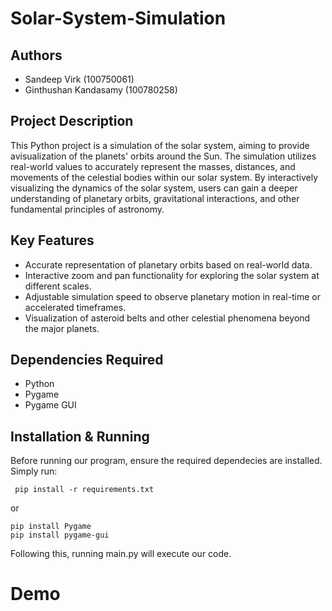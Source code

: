 # Solar-System-Simulation

## Authors
- Sandeep Virk (100750061)
- Ginthushan Kandasamy (100780258)

## Project Description
This Python project is a simulation of the solar system, aiming to provide avisualization of the planets' orbits around the Sun. The simulation utilizes real-world values to accurately represent the masses, distances, and movements of the celestial bodies within our solar system. By interactively visualizing the dynamics of the solar system, users can gain a deeper understanding of planetary orbits, gravitational interactions, and other fundamental principles of astronomy.

## Key Features
- Accurate representation of planetary orbits based on real-world data.
- Interactive zoom and pan functionality for exploring the solar system at different scales.
- Adjustable simulation speed to observe planetary motion in real-time or accelerated timeframes.
- Visualization of asteroid belts and other celestial phenomena beyond the major planets.

## Dependencies Required
- Python
- Pygame
- Pygame GUI

## Installation & Running
Before running our program, ensure the required dependecies are installed. Simply run:
```
 pip install -r requirements.txt
 ```
 or
 ```
 pip install Pygame
 pip install pygame-gui
 ```
Following this, running main.py will execute our code.

# Demo